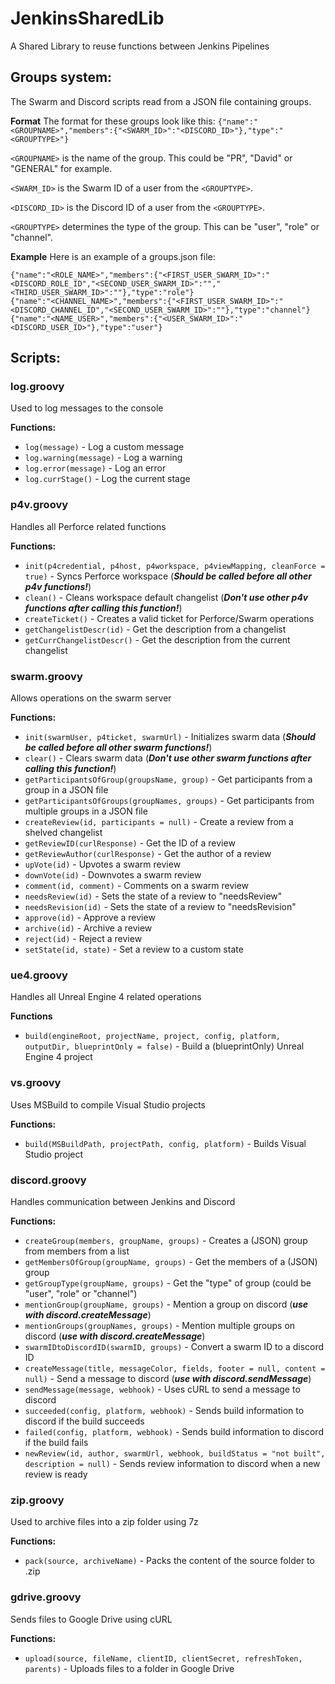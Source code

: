 # JenkinsSharedLib
A Shared Library to reuse functions between Jenkins Pipelines

## Groups system:
The Swarm and Discord scripts read from a JSON file containing groups.

**Format**
The format for these groups look like this:
```{"name":"<GROUPNAME>","members":{"<SWARM_ID>":"<DISCORD_ID>"},"type":"<GROUPTYPE>"}```

```<GROUPNAME>``` is the name of the group. This could be "PR", "David" or "GENERAL" for example.

```<SWARM_ID>``` is the Swarm ID of a user from the ```<GROUPTYPE>```.

```<DISCORD_ID>``` is the Discord ID of a user from the ```<GROUPTYPE>```.

```<GROUPTYPE>``` determines the type of the group. This can be "user", "role" or "channel".

**Example**
Here is an example of a groups.json file:
```
{"name":"<ROLE_NAME>","members":{"<FIRST_USER_SWARM_ID>":"<DISCORD_ROLE_ID","<SECOND_USER_SWARM_ID>":"","<THIRD_USER_SWARM_ID>":""},"type":"role"}
{"name":"<CHANNEL_NAME>","members":{"<FIRST_USER_SWARM_ID>":"<DISCORD_CHANNEL_ID","<SECOND_USER_SWARM_ID>":""},"type":"channel"}
{"name":"<NAME_USER>","members":{"<USER_SWARM_ID>":"<DISCORD_USER_ID>"},"type":"user"}
```

## Scripts:

### log.groovy
Used to log messages to the console

**Functions:**
* ```log(message)``` - Log a custom message
* ```log.warning(message)``` - Log a warning
* ```log.error(message)``` - Log an error
* ```log.currStage()``` - Log the current stage

### p4v.groovy
Handles all Perforce related functions

**Functions:**
* ```init(p4credential, p4host, p4workspace, p4viewMapping, cleanForce = true)``` - Syncs Perforce workspace (***Should be called before all other p4v functions!***)
* ```clean()``` - Cleans workspace default changelist (***Don't use other p4v functions after calling this function!***)
* ```createTicket()``` - Creates a valid ticket for Perforce/Swarm operations
* ```getChangelistDescr(id)``` - Get the description from a changelist
* ```getCurrChangelistDescr()``` - Get the description from the current changelist

### swarm.groovy
Allows operations on the swarm server

**Functions:**
* ```init(swarmUser, p4ticket, swarmUrl)``` - Initializes swarm data (***Should be called before all other swarm functions!***)
* ```clear()``` - Clears swarm data (***Don't use other swarm functions after calling this function!***)
* ```getParticipantsOfGroup(groupsName, group)``` - Get participants from a group in a JSON file
* ```getParticipantsOfGroups(groupNames, groups)``` - Get participants from multiple groups in a JSON file
* ```createReview(id, participants = null)``` - Create a review from a shelved changelist
* ```getReviewID(curlResponse)``` - Get the ID of a review
* ```getReviewAuthor(curlResponse)``` - Get the author of a review
* ```upVote(id)``` - Upvotes a swarm review
* ```downVote(id)``` - Downvotes a swarm review
* ```comment(id, comment)``` - Comments on a swarm review
* ```needsReview(id)``` - Sets the state of a review to "needsReview"
* ```needsRevision(id)``` - Sets the state of a review to "needsRevision"
* ```approve(id)``` - Approve a review
* ```archive(id)``` - Archive a review
* ```reject(id)``` - Reject a review
* ```setState(id, state)``` - Set a review to a custom state

### ue4.groovy
Handles all Unreal Engine 4 related operations

**Functions**
* ```build(engineRoot, projectName, project, config, platform, outputDir, blueprintOnly = false)``` - Build a (blueprintOnly) Unreal Engine 4 project

### vs.groovy
Uses MSBuild to compile Visual Studio projects

**Functions:**
* ```build(MSBuildPath, projectPath, config, platform)``` - Builds Visual Studio project

### discord.groovy
Handles communication between Jenkins and Discord

**Functions:**
* ```createGroup(members, groupName, groups)``` - Creates a (JSON) group from members from a list
* ```getMembersOfGroup(groupName, groups)``` - Get the members of a (JSON) group
* ```getGroupType(groupName, groups)``` - Get the "type" of group (could be "user", "role" or "channel")
* ```mentionGroup(groupName, groups)``` - Mention a group on discord (***use with discord.createMessage***)
* ```mentionGroups(groupNames, groups)``` - Mention multiple groups on discord (***use with discord.createMessage***)
* ```swarmIDtoDiscordID(swarmID, groups)``` - Convert a swarm ID to a discord ID
* ```createMessage(title, messageColor, fields, footer = null, content = null)``` - Send a message to discord (***use with discord.sendMessage***)
* ```sendMessage(message, webhook)``` - Uses cURL to send a message to discord
* ```succeeded(config, platform, webhook)``` - Sends build information to discord if the build succeeds
* ```failed(config, platform, webhook)``` - Sends build information to discord if the build fails
* ```newReview(id, author, swarmUrl, webhook, buildStatus = "not built", description = null)``` - Sends review information to discord when a new review is ready

### zip.groovy
Used to archive files into a zip folder using 7z

**Functions:**
* ```pack(source, archiveName)``` - Packs the content of the source folder to <archiveName>.zip
  
### gdrive.groovy
Sends files to Google Drive using cURL

**Functions:**
* ```upload(source, fileName, clientID, clientSecret, refreshToken, parents)``` - Uploads files to a folder in Google Drive

